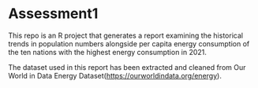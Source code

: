 # Assessment1

This repo is an R project that generates a report examining the historical trends in population numbers alongside per capita energy consumption of the ten nations with the highest energy consumption in 2021.

The dataset used in this report has been extracted and cleaned from Our World in Data Energy Dataset(https://ourworldindata.org/energy). 

